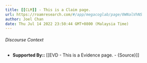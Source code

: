 ```yaml
---
title: [[CLM]] - This is a Claim page.
url: https://roamresearch.com/#/app/megacoglab/page/0WNalVhNS
author: Joel Chan
date: Thu Jul 14 2022 23:50:44 GMT+0800 (Malaysia Time)
---
```




###### Discourse Context

- **Supported By::** [[EVD - This is a Evidence page. - {Source}]]
